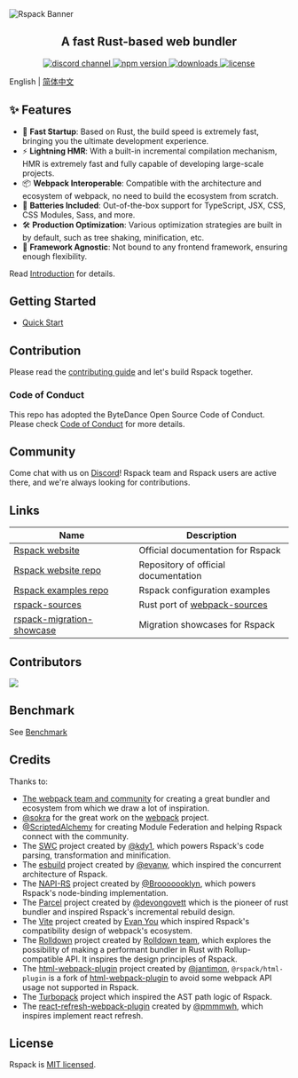 <picture>
  <source media="(prefers-color-scheme: dark)" srcset="https://lf3-static.bytednsdoc.com/obj/eden-cn/dhozeh7vhpebvog/rspack-banner-1610-dark.png">
  <img alt="Rspack Banner" src="https://lf3-static.bytednsdoc.com/obj/eden-cn/dhozeh7vhpebvog/rspack-banner-1610.png">
</picture>

<h2 align="center">A fast Rust-based web bundler</h2>

<p align="center">
  <a href="https://discord.gg/79ZZ66GH9E">
    <img src="https://img.shields.io/discord/977448667919286283?logo=discord&label=discord&colorB=EDED91" alt="discord channel" />
  </a>
  <a href="https://www.npmjs.com/package/@rspack/core?activeTab=readme">
   <img src="https://img.shields.io/npm/v/@rspack/core?style=flat-square&colorA=564341&colorB=EDED91" alt="npm version" />
  </a>
  <a href="https://npmcharts.com/compare/@rspack/core?minimal=true">
    <img src="https://img.shields.io/npm/dm/@rspack/core.svg?style=flat-square&colorA=564341&colorB=EDED91" alt="downloads" />
  </a>
  <a href="https://github.com/web-infra-dev/rspack/blob/main/LICENSE">
    <img src="https://img.shields.io/npm/l/@rspack/core?style=flat-square&colorA=564341&colorB=EDED91" alt="license" />
  </a>
</p>

English | [简体中文](./README.zh-CN.md)

## ✨ Features

- 🚀 **Fast Startup**: Based on Rust, the build speed is extremely fast, bringing you the ultimate development experience.
- ⚡ **Lightning HMR**: With a built-in incremental compilation mechanism, HMR is extremely fast and fully capable of developing large-scale projects.
- 📦 **Webpack Interoperable**: Compatible with the architecture and ecosystem of webpack, no need to build the ecosystem from scratch.
- 🎨 **Batteries Included**: Out-of-the-box support for TypeScript, JSX, CSS, CSS Modules, Sass, and more.
- 🛠️ **Production Optimization**: Various optimization strategies are built in by default, such as tree shaking, minification, etc.
- 🎯 **Framework Agnostic**: Not bound to any frontend framework, ensuring enough flexibility.

Read [Introduction](https://rspack.dev/guide/introduction.html) for details.

## Getting Started

- [Quick Start](https://rspack.dev/guide/quick-start.html)

## Contribution

Please read the [contributing guide](./CONTRIBUTING.md) and let's build Rspack together.

### Code of Conduct

This repo has adopted the ByteDance Open Source Code of Conduct. Please check [Code of Conduct](./CODE_OF_CONDUCT.md) for more details.

## Community

Come chat with us on [Discord](https://discord.gg/79ZZ66GH9E)! Rspack team and Rspack users are active there, and we're always looking for contributions.

## Links

| Name                                                                                    | Description                                                                   |
| --------------------------------------------------------------------------------------- | ----------------------------------------------------------------------------- |
| [Rspack website](https://rspack.dev)                                                    | Official documentation for Rspack                                             |
| [Rspack website repo](https://github.com/web-infra-dev/rspack-website)                  | Repository of official documentation                                          |
| [Rspack examples repo](https://github.com/rspack-contrib/rspack-examples)               | Rspack configuration examples                                                 |
| [rspack-sources](https://github.com/web-infra-dev/rspack-sources)                       | Rust port of [webpack-sources](https://www.npmjs.com/package/webpack-sources) |
| [rspack-migration-showcase](https://github.com/web-infra-dev/rspack-migration-showcase) | Migration showcases for Rspack                                                |

## Contributors

<a href="https://github.com/web-infra-dev/rspack/graphs/contributors"><img src="https://opencollective.com/rspack/contributors.svg?width=890&button=false" /></a>

## Benchmark

See [Benchmark](https://web-infra-dev.github.io/rspack-ecosystem-benchmark/)

## Credits

Thanks to:

- [The webpack team and community](https://webpack.js.org/) for creating a great bundler and ecosystem from which we draw a lot of inspiration.
- [@sokra](https://github.com/sokra) for the great work on the [webpack](https://github.com/webpack/webpack) project.
- [@ScriptedAlchemy](https://github.com/ScriptedAlchemy) for creating Module Federation and helping Rspack connect with the community.
- The [SWC](https://github.com/swc-project/swc) project created by [@kdy1](https://github.com/kdy1), which powers Rspack's code parsing, transformation and minification.
- The [esbuild](https://github.com/evanw/esbuild) project created by [@evanw](https://github.com/evanw), which inspired the concurrent architecture of Rspack.
- The [NAPI-RS](https://github.com/napi-rs/napi-rs) project created by [@Brooooooklyn](https://github.com/Brooooooklyn), which powers Rspack's node-binding implementation.
- The [Parcel](https://github.com/parcel-bundler/parcel) project created by [@devongovett](https://github.com/devongovett) which is the pioneer of rust bundler and inspired Rspack's incremental rebuild design.
- The [Vite](https://github.com/vitejs/vite) project created by [Evan You](https://github.com/yyx990803) which inspired Rspack's compatibility design of webpack's ecosystem.
- The [Rolldown](https://github.com/rolldown-rs/rolldown) project created by [Rolldown team](https://github.com/rolldown-rs), which explores the possibility of making a performant bundler in Rust with Rollup-compatible API. It inspires the design principles of Rspack.
- The [html-webpack-plugin](https://github.com/jantimon/html-webpack-plugin) project created by [@jantimon](https://github.com/jantimon), `@rspack/html-plugin` is a fork of [html-webpack-plugin](https://github.com/jantimon/html-webpack-plugin) to avoid some webpack API usage not supported in Rspack.
- The [Turbopack](https://github.com/vercel/turbo) project which inspired the AST path logic of Rspack.
- The [react-refresh-webpack-plugin](https://github.com/pmmmwh/react-refresh-webpack-plugin) created by [@pmmmwh](https://github.com/pmmmwh), which inspires implement react refresh.

## License

Rspack is [MIT licensed](https://github.com/web-infra-dev/rspack/blob/main/LICENSE).
